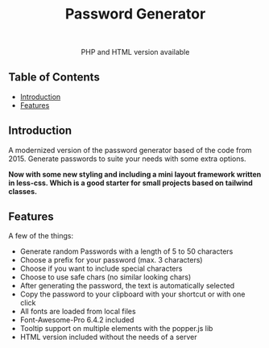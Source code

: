 <h1 align="center"> Password Generator </h1> <br>

<p align="center">
  PHP and HTML version available
</p>

## Table of Contents

- [Introduction](#introduction)
- [Features](#features)


## Introduction

A modernized version of the password generator based of the code from 2015.
Generate passwords to suite your needs with some extra options.

**Now with some new styling and including a mini layout framework written in less-css. Which is a good starter for small projects based on tailwind classes.**


## Features

A few of the things:

* Generate random Passwords with a length of 5 to 50 characters
* Choose a prefix for your password (max. 3 characters)
* Choose if you want to include special characters
* Choose to use safe chars (no similar looking chars)
* After generating the password, the text is automatically selected
* Copy the password to your clipboard with your shortcut or with one click
* All fonts are loaded from local files
* Font-Awesome-Pro 6.4.2 included
* Tooltip support on multiple elements with the popper.js lib
* HTML version included without the needs of a server
